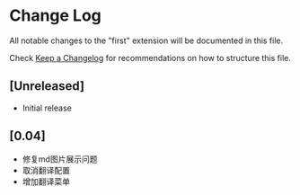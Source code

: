 # Change Log

All notable changes to the "first" extension will be documented in this file.

Check [Keep a Changelog](http://keepachangelog.com/) for recommendations on how to structure this file.

## [Unreleased]

- Initial release


## [0.04]

- 修复md图片展示问题
- 取消翻译配置
- 增加翻译菜单